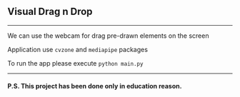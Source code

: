 ## Visual Drag n Drop

---
We can use the webcam for drag pre-drawn elements on the screen

Application use `cvzone` and `mediapipe` packages

To run the app please execute `python main.py`

---
#### P.S. This project has been done only in education reason.